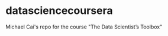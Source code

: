 datasciencecoursera
===================

Michael Cai's repo for the course "The Data Scientist’s Toolbox"
